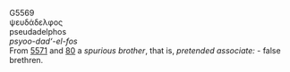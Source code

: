 <body>
  <p>G5569<br>  ψευδάδελφος  <br> pseudadelphos  <br><i>psyoo-dad‘-el-fos </i><br>From <a href="g5571.htm">5571</a> and <a href="g0080.htm">80</a>  a <i>spurious</i> <i>brother</i>, that is, <i>pretended</i> <i>associate:</i> - false brethren.<br></p>
 </body>